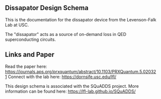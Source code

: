 ## Dissapator Design Schema


This is the documentation for the dissapator device from the Levenson-Falk Lab at USC.

The "dissapator" acts as a source of on-demand loss in QED superconducting circuits. 

## Links and Paper

Read the paper here: https://journals.aps.org/prxquantum/abstract/10.1103/PRXQuantum.5.020321
Connect with the lab here: https://dornsife.usc.edu/lfl/


This design schema is associated with the SQuADDS project. More information can be found here: https://lfl-lab.github.io/SQuADDS/
